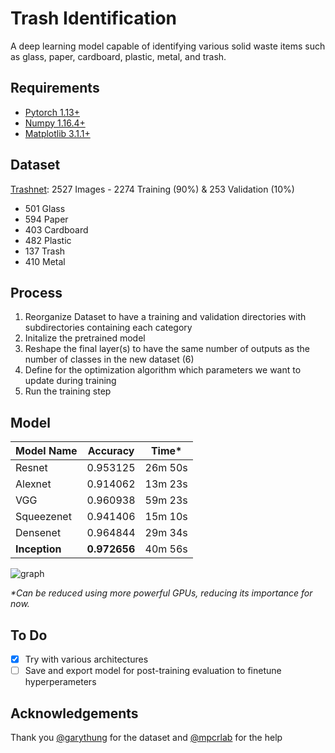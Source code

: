 # Trash Identification
A deep learning model capable of identifying various solid waste items such as glass, paper, cardboard, plastic, metal, and trash.

## Requirements
* [Pytorch 1.13+](https://pytorch.org/get-started/locally/)
* [Numpy 1.16.4+](https://pypi.org/project/numpy/)
* [Matplotlib 3.1.1+](https://pypi.org/project/matplotlib/)

## Dataset
[Trashnet](https://github.com/garythung/trashnet): 2527 Images - 2274 Training (90%) & 253 Validation (10%)
* 501 Glass
* 594 Paper
* 403 Cardboard
* 482 Plastic
* 137 Trash
* 410 Metal

## Process
1. Reorganize Dataset to have a training and validation directories with subdirectories containing each category
2. Initalize the pretrained model
3. Reshape the final layer(s) to have the same number of outputs as the number of classes in the new dataset (6)
4. Define for the optimization algorithm which parameters we want to update during training
5. Run the training step

## Model
| Model Name | Accuracy | Time*     |
|------------|----------|----------|
| Resnet     | 0.953125 | 26m 50s  |
| Alexnet    | 0.914062 | 13m 23s  |
| VGG        | 0.960938 | 59m 23s  |
| Squeezenet | 0.941406 | 15m 10s  |
| Densenet   | 0.964844 | 29m 34s  |
| __Inception__  | __0.972656__ |  40m 56s |

![graph](https://imgur.com/M4oRGEN.png)

_*Can be reduced using more powerful GPUs, reducing its importance for now._

## To Do
- [x] Try with various architectures
- [ ] Save and export model for post-training evaluation to finetune hyperperameters

## Acknowledgements
Thank you [@garythung](https://github.com/garythung) for the dataset and [@mpcrlab](https://github.com/mpcrlab) for the help
